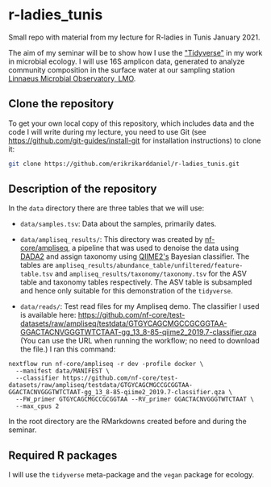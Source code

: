 # r-ladies_tunis

Small repo with material from my lecture for R-ladies in Tunis January 2021.

The aim of my seminar will be to show how I use the ["Tidyverse"](https://www.tidyverse.org/)
in my work in microbial ecology.
I will use 16S amplicon data, generated to analyze community composition in the surface water
at our sampling station [Linnaeus Microbial Observatory, LMO](https://lnu.se/en/research/searchresearch/linnaeus-microbial-observatory-lmo/).

## Clone the repository

To get your own local copy of this repository, which includes data and the code I will write
during my lecture, you need to use Git (see https://github.com/git-guides/install-git 
for installation instructions) to clone it:

```bash
git clone https://github.com/erikrikarddaniel/r-ladies_tunis.git
```

## Description of the repository

In the `data` directory there are three tables that we will use:

* `data/samples.tsv`: Data about the samples, primarily dates.

* `data/ampliseq_results/`: This directory was created by [nf-core/ampliseq](https://github.com/nf-core/ampliseq/),
  a pipeline that was used to denoise the data using [DADA2](https://benjjneb.github.io/dada2/index.html)
  and assign taxonomy using [QIIME2's](https://docs.qiime2.org) Bayesian classifier.
  The tables are `ampliseq_results/abundance_table/unfiltered/feature-table.tsv` and
  `ampliseq_results/taxonomy/taxonomy.tsv` for the ASV table and taxonomy tables respectively.
  The ASV table is subsampled and hence only suitable for this demonstration of the `tidyverse`.
  
* `data/reads/`: Test read files for my Ampliseq demo.
  The classifier I used is available here: https://github.com/nf-core/test-datasets/raw/ampliseq/testdata/GTGYCAGCMGCCGCGGTAA-GGACTACNVGGGTWTCTAAT-gg_13_8-85-qiime2_2019.7-classifier.qza
  (You can use the URL when running the workflow; no need to download the file.)
  I ran this command:
  
```
nextflow run nf-core/ampliseq -r dev -profile docker \
  --manifest data/MANIFEST \
  --classifier https://github.com/nf-core/test-datasets/raw/ampliseq/testdata/GTGYCAGCMGCCGCGGTAA-GGACTACNVGGGTWTCTAAT-gg_13_8-85-qiime2_2019.7-classifier.qza \
  --FW_primer GTGYCAGCMGCCGCGGTAA --RV_primer GGACTACNVGGGTWTCTAAT \
  --max_cpus 2
```
  
In the root directory are the RMarkdowns created before and during the seminar.

## Required R packages

I will use the `tidyverse` meta-package and the `vegan` package for ecology.
